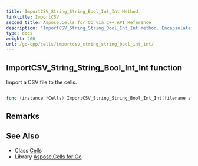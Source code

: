 ```yaml
---
title: ImportCSV_String_String_Bool_Int_Int Method 
linktitle: ImportCSV
second_title: Aspose.Cells for Go via C++ API Reference
description: 'ImportCSV_String_String_Bool_Int_Int method. Encapsulates the function that represents importcsv in Go.'
type: docs
weight: 200
url: /go-cpp/cells/importcsv_string_string_bool_int_int/
---
```


## ImportCSV_String_String_Bool_Int_Int function

Import a CSV file to the cells.

```go

func (instance *Cells) ImportCSV_String_String_Bool_Int_Int(filename string, splitter string, convertnumericdata bool, firstrow int32, firstcolumn int32)  error

```

## Remarks


## See Also

* Class [Cells](../)
* Library [Aspose.Cells for Go](../../)
